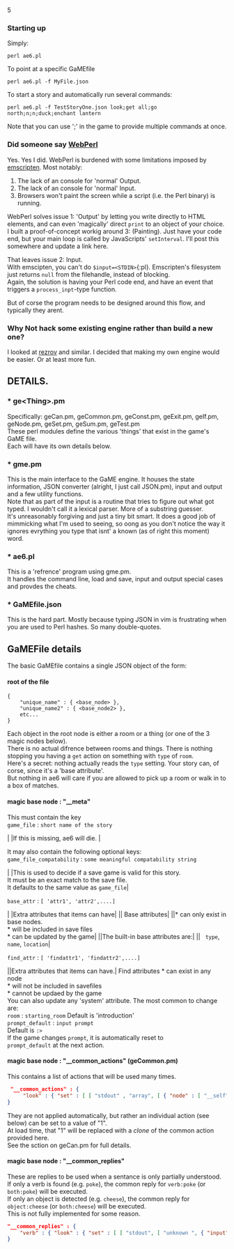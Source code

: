 5
### Starting up

Simply:
```
perl ae6.pl
```

To point at a specific GaMEfile
```
perl ae6.pl -f MyFile.json
```

To start a story and automatically run several commands:
```
perl ae6.pl -f TestStoryOne.json look;get all;go north;n;n;duck;enchant lantern
```
Note that you can use ';' in the game to provide multiple commands at once.

### Did someone say [WebPerl](https://webperl.zero-g.net/)
Yes. Yes I did.
WebPerl is burdened with some limitations imposed by [emscripten](https://emscripten.org/).
Most notably:
1. The lack of an console for 'normal' Output.
2. The lack of an console for 'normal' Input.
3. Browsers won't paint the screen while a script (i.e. the Perl binary) is running.

WebPerl solves issue 1: 'Output' by letting you write directly to HTML elements, and can even 'magically' direct `print` to an object of your choice.  
I built a proof-of-concept workig around 3: (Painting). Just have your code end, but your main loop is called by JavaScripts' `setInterval`. I'll post this somewhere and update a link here.

That leaves issue 2: Input.  
With emscipten, you can't do `$input=<STDIN>`{:pl}. Emscripten's filesystem just returns `null` from the filehandle, instead of blocking.  
Again, the solution is having your Perl code end, and have an event that triggers a `process_inpt`-type function.

But of corse the program needs to be designed around this flow, and typically they arent.

### Why Not hack some existing engine rather than build a new one?
I looked at [rezrov](http://edmonson.paunix.org/rezrov/) and similar. I decided that making my own engine would be easier.
Or at least more fun.

## DETAILS.

### * ge&lt;Thing&gt;.pm
Specifically: geCan.pm, geCommon.pm, geConst.pm, geExit.pm, geIf.pm, geNode.pm, geSet.pm, geSum.pm, geTest.pm  
These perl modules define the various 'things' that exist in the game's GaME file.  
Each will have its own details below.

### * gme.pm
This is the main interface to the GaME engine. It houses the state information, JSON converter (alright, I just call JSON.pm), input and output and a few utility functions.  
Note that as part of the input is a routine that tries to figure out what got typed. I wouldn't call it a lexical parser. More of a substring guesser.  
It's unreasonably forgiving and just a tiny bit smart. It does a good job of mimmicking what I'm used to seeing, so oong as you don't notice the way it ignores evrything you type that isnt' a known (as of right this moment) word.  

### * ae6.pl
This is a 'refrence' program using gme.pm.  
It handles the command line, load and save, input and output special cases and provdes the cheats.

### * GaMEfile.json
This is the hard part. Mostly because typing JSON in vim is frustrating when you are used to Perl hashes. So many double-quotes.

## GaMEFile details

The basic GaMEfile contains a single JSON object of the form:
#### root of the file
```
{
    "unique_name" : { <base_node> },
    "unique_name2" : { <base_node2> },
    etc...
}
```

Each object in the root node is either a room or a thing (or one of the 3 magic nodes below).  
There is no actual difrence between rooms and things. There is nothing stopping you having a `get` action on something with `type` of `room`.  
Here's a secret: nothing actually reads the `type` setting. Your story can, of corse, since it's a 'base attribute'.  
But nothing in ae6 will care if you are allowed to pick up a room or walk in to a box of matches.  

#### magic base node : "__meta"
This must contain the key  
`game_file` : `short name of the story`

|    |If this is missing, ae6 will die.  |


It may also contain the following optional keys:  
`game_file_compatability` : `some meaningful compatability string`  

|   |This is used to decide if a save game is valid for this story.<br>It must be an exact match to the save file.<br>It defaults to the same value as `game_file`|

`base_attr` : `[ 'attr1', 'attr2',....]`

|   |Extra attributes that items can have|
||  			Base attributes|
||* can only exist in base nodes.<br/>\* will be included in save files<br/>\* can be updated by the game|
||The built-in base attributes are:|
||&nbsp;&nbsp;&nbsp;`type`, `name`, `location`|

`find_attr` : `[ 'findattr1', 'findattr2',....]`  

||Extra attributes that items can have.|
  			Find attributes	* can exist in any node  
  					* will not be included in savefiles  
  					* cannot be updaed by the game  
You can also update any 'system' attribute. The most common to change are:   
`room` : `starting_room`  Default is 'introduction'  
`prompt_default` : `input prompt`  
  			Default is `:> `  
  			If the game changes `prompt`, it is automatically reset to   
  			`prompt_default` at the next action.  

#### magic base node : "__common_actions" (geCommon.pm)
This contains a list of actions that will be used many times.
```JSON
 "__common_actions" : {
     "look" : { "set" : [ [ "stdout" , "array", [ { "node" : [ "__self", "descr" ] } ] ] ] } 
}
```
They are not applied automatically, but rather an individual action (see below) can be set to a value of "1".  
At load time, that "1" will be replaced with a _clone_ of the common action provided here.  
See the sction on geCan.pm for full details.  

#### magic base node : "__common_replies"  
These are replies to be used when a sentance is only partially understood.  
If only a verb is found (e.g. `poke`), the common reply for `verb:poke` (or `both:poke`) will be executed.  
If only an object is detected (e.g. `cheese`), the common reply for `object:cheese` (or `both:cheese`) will be executed.  
This is not fully implemented for some reason.  
```JSON
"__common_replies" : {
	"verb" : { "look" : { "set" : [ [ "stdout", [ "unknown ", { "input" : "part"} ] ] ] } }
}
```
